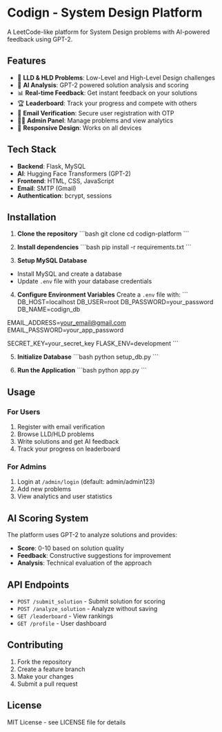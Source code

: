 # Codign - System Design Platform

A LeetCode-like platform for System Design problems with AI-powered feedback using GPT-2.

## Features

- 🎯 **LLD & HLD Problems**: Low-Level and High-Level Design challenges
- 🤖 **AI Analysis**: GPT-2 powered solution analysis and scoring
- 📊 **Real-time Feedback**: Get instant feedback on your solutions
- 🏆 **Leaderboard**: Track your progress and compete with others
- 📧 **Email Verification**: Secure user registration with OTP
- 👨‍💼 **Admin Panel**: Manage problems and view analytics
- 📱 **Responsive Design**: Works on all devices

## Tech Stack

- **Backend**: Flask, MySQL
- **AI**: Hugging Face Transformers (GPT-2)
- **Frontend**: HTML, CSS, JavaScript
- **Email**: SMTP (Gmail)
- **Authentication**: bcrypt, sessions

## Installation

1. **Clone the repository**
\`\`\`bash
git clone <repository-url>
cd codign-platform
\`\`\`

2. **Install dependencies**
\`\`\`bash
pip install -r requirements.txt
\`\`\`

3. **Setup MySQL Database**
- Install MySQL and create a database
- Update `.env` file with your database credentials

4. **Configure Environment Variables**
Create a `.env` file with:
\`\`\`
DB_HOST=localhost
DB_USER=root
DB_PASSWORD=your_password
DB_NAME=codign_db

EMAIL_ADDRESS=your_email@gmail.com
EMAIL_PASSWORD=your_app_password

SECRET_KEY=your_secret_key
FLASK_ENV=development
\`\`\`

5. **Initialize Database**
\`\`\`bash
python setup_db.py
\`\`\`

6. **Run the Application**
\`\`\`bash
python app.py
\`\`\`

## Usage

### For Users
1. Register with email verification
2. Browse LLD/HLD problems
3. Write solutions and get AI feedback
4. Track your progress on leaderboard

### For Admins
1. Login at `/admin/login` (default: admin/admin123)
2. Add new problems
3. View analytics and user statistics

## AI Scoring System

The platform uses GPT-2 to analyze solutions and provides:
- **Score**: 0-10 based on solution quality
- **Feedback**: Constructive suggestions for improvement
- **Analysis**: Technical evaluation of the approach

## API Endpoints

- `POST /submit_solution` - Submit solution for scoring
- `POST /analyze_solution` - Analyze without saving
- `GET /leaderboard` - View rankings
- `GET /profile` - User dashboard

## Contributing

1. Fork the repository
2. Create a feature branch
3. Make your changes
4. Submit a pull request

## License

MIT License - see LICENSE file for details
